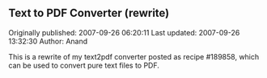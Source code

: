 ## Text to PDF Converter (rewrite)

Originally published: 2007-09-26 06:20:11
Last updated: 2007-09-26 13:32:30
Author: Anand 

This is a rewrite of my text2pdf converter posted as recipe #189858, which can be used to convert pure text files to PDF.